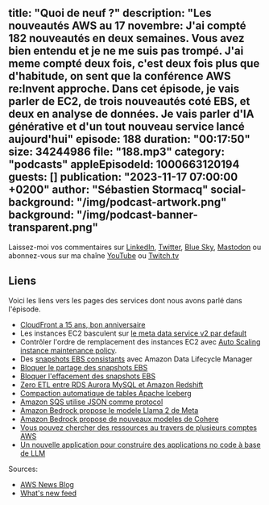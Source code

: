 title: "Quoi de neuf ?"
description: "Les nouveautés AWS au 17 novembre: J'ai compté 182 nouveautés en deux semaines. Vous avez bien entendu et je ne me suis pas trompé. J'ai meme compté deux fois, c'est deux fois plus que d'habitude, on sent que la conférence AWS re:Invent approche. Dans cet épisode, je vais parler de EC2, de trois nouveautés coté EBS, et deux en analyse de données. Je vais parler d'IA générative et d'un tout nouveau service lancé aujourd'hui"
episode: 188
duration: "00:17:50"
size: 34244986
file: "188.mp3"
category: "podcasts"
appleEpisodeId: 1000663120194
guests: []
publication: "2023-11-17 07:00:00 +0200"
author: "Sébastien Stormacq"
social-background: "/img/podcast-artwork.png"
background: "/img/podcast-banner-transparent.png"
---

Laissez-moi vos commentaires sur [LinkedIn](https://www.linkedin.com/in/sebastienstormacq/), [Twitter](https://twitter.com/sebsto), [Blue Sky](https://bsky.app/profile/sebsto.bsky.social), [Mastodon](https://awscommunity.social/@sebsto) ou abonnez-vous sur ma chaîne [YouTube](https://www.youtube.com/sebsto) ou [Twitch.tv](https://www.twitch.tv/sebAWS)

## Liens

Voici les liens vers les pages des services dont nous avons parlé dans l'épisode.

- [CloudFront a 15 ans, bon anniversaire](https://aws.amazon.com/blogs/aws/happy-anniversary-amazon-cloudfront-15-years-of-evolution-and-internet-advancements/)
- Les instances EC2 basculent sur [le meta data service v2 par default](https://aws.amazon.com/blogs/aws/amazon-ec2-instance-metadata-service-imdsv2-by-default/)
- Contrôler l'ordre de remplacement des instances EC2 avec [Auto Scaling instance maintenance policy](https://aws.amazon.com/about-aws/whats-new/2023/11/amazon-ec2-auto-scaling-ec2-instance-replacement/).
- Des [snapshots EBS consistants](https://aws.amazon.com/blogs/aws/new-create-application-consistent-snapshots-using-amazon-data-lifecycle-manager-and-custom-scripts/) avec Amazon Data Lifecycle Manager
- [Bloquer le partage des snapshots EBS](https://aws.amazon.com/blogs/aws/new-block-public-sharing-of-amazon-ebs-snapshots/)
- [Bloquer l'effacement des snapshots EBS](https://aws.amazon.com/blogs/aws/new-amazon-ebs-snapshot-lock/)
- [Zero ETL entre RDS Aurora MySQL et Amazon Redshift](https://aws.amazon.com/blogs/aws/amazon-aurora-mysql-zero-etl-integration-with-amazon-redshift-is-now-generally-available/)
- [Compaction automatique de tables Apache Iceberg](https://aws.amazon.com/blogs/aws/aws-glue-data-catalog-now-supports-automatic-compaction-of-apache-iceberg-tables/)
- [Amazon SQS utilise JSON comme protocol](https://aws.amazon.com/blogs/aws/new-for-amazon-sqs-update-the-aws-sdk-to-reduce-latency/)
- [Amazon Bedrock propose le modele Llama 2 de Meta](https://aws.amazon.com/blogs/aws/amazon-bedrock-now-provides-access-to-llama-2-chat-13b-model/)
- [Amazon Bedrock propose de nouveaux modeles de Cohere](https://aws.amazon.com/blogs/aws/amazon-bedrock-now-provides-access-to-cohere-command-light-and-cohere-embed-english-and-multilingual-models/)
- [Vous pouvez chercher des ressources au travers de plusieurs comptes AWS](https://aws.amazon.com/blogs/aws/new-multi-account-search-in-aws-resource-explorer/)
- [Un nouvelle application pour construire des applications no code à base de LLM](https://aws.amazon.com/blogs/aws/build-ai-apps-with-partyrock-and-amazon-bedrock/)


Sources: 

- [AWS News Blog](https://aws.amazon.com/blogs/aws/)
- [What's new feed](https://aws.amazon.com/about-aws/whats-new/2023/)
